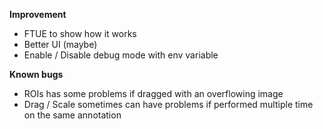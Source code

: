 **Improvement**
- FTUE to show how it works
- Better UI (maybe)
- Enable / Disable debug mode with env variable

**Known bugs**
- ROIs has some problems if dragged with an overflowing image
- Drag / Scale sometimes can have problems if performed multiple time on the same annotation
